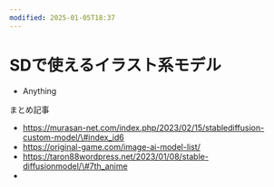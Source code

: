 ```yaml
---
modified: 2025-01-05T18:37
---
```

# SDで使えるイラスト系モデル

- Anything

まとめ記事

- https://murasan-net.com/index.php/2023/02/15/stablediffusion-custom-model/\#index_id6  
- https://original-game.com/image-ai-model-list/  
- https://taron88wordpress.net/2023/01/08/stable-diffusionmodel/\#7th_anime  
-